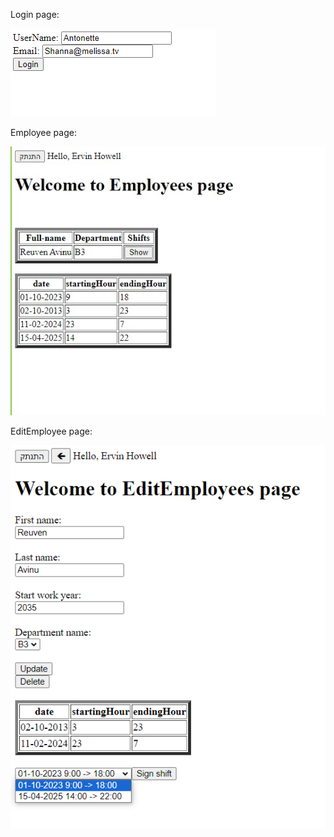 Login page:

![Login](cuptureImages/captureLogin.jpg)

Employee page:

![Employee](cuptureImages/captureEmployee.jpg)

EditEmployee page:

![Employee](cuptureImages/captureEditEmployee.jpg)